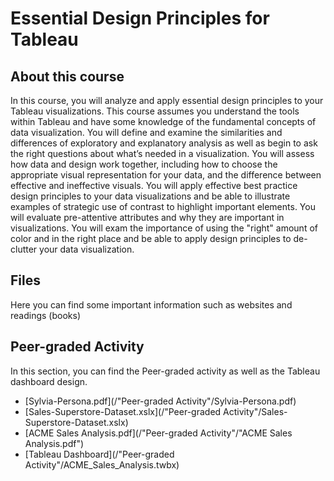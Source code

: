 # Essential Design Principles for Tableau

## About this course
In this course, you will analyze and apply essential design principles to your Tableau visualizations. This course assumes you understand the tools within Tableau and have some knowledge of the fundamental concepts of data visualization. You will define and examine the similarities and differences of exploratory and explanatory analysis as well as begin to ask the right questions about what’s needed in a visualization. You will assess how data and design work together, including how to choose the appropriate visual representation for your data, and the difference between effective and ineffective visuals. You will apply effective best practice design principles to your data visualizations and be able to illustrate examples of strategic use of contrast to highlight important elements. You will evaluate pre-attentive attributes and why they are important in visualizations. You will exam the importance of using the "right" amount of color and in the right place and be able to apply design principles to de-clutter your data visualization.

## Files
Here you can find some important information such as websites and readings (books)

## Peer-graded Activity
In this section, you can find the Peer-graded activity as well as the Tableau dashboard design.
* [Sylvia-Persona.pdf](/"Peer-graded Activity"/Sylvia-Persona.pdf)
* [Sales-Superstore-Dataset.xslx](/"Peer-graded Activity"/Sales-Superstore-Dataset.xslx)
* [ACME Sales Analysis.pdf](/"Peer-graded Activity"/"ACME Sales Analysis.pdf")
* [Tableau Dashboard](/"Peer-graded Activity"/ACME_Sales_Analysis.twbx)
